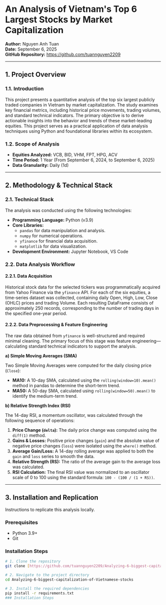 # An Analysis of Vietnam's Top 6 Largest Stocks by Market Capitalization

**Author:** Nguyen Anh Tuan  
**Date:** September 6, 2025  
**GitHub Repository:** https://github.com/tuannguyen2209

---

## 1. Project Overview

### 1.1. Introduction
This project presents a quantitative analysis of the top six largest publicly traded companies in Vietnam by market capitalization. The study examines key financial metrics, including historical price movements, trading volumes, and standard technical indicators. The primary objective is to derive actionable insights into the behavior and trends of these market-leading equities. This project serves as a practical application of data analysis techniques using Python and foundational libraries within its ecosystem.

### 1.2. Scope of Analysis
* **Equities Analyzed:** VCB, BID, VHM, FPT, HPG, ACV
* **Time Period:** 1 Year (From September 6, 2024, to September 6, 2025)
* **Data Granularity:** Daily (1d)

---

## 2. Methodology & Technical Stack

### 2.1. Technical Stack
The analysis was conducted using the following technologies:
* **Programming Language:** Python (v3.9)
* **Core Libraries:**
    * `pandas` for data manipulation and analysis.
    * `numpy` for numerical operations.
    * `yfinance` for financial data acquisition.
    * `matplotlib` for data visualization.
* **Development Environment:** Jupyter Notebook, VS Code

### 2.2. Data Analysis Workflow

#### 2.2.1. Data Acquisition
Historical stock data for the selected tickers was programmatically acquired from Yahoo Finance via the `yfinance` API. For each of the six equities, a time-series dataset was collected, containing daily Open, High, Low, Close (OHLC) prices and trading Volume. Each resulting DataFrame consists of approximately 250 records, corresponding to the number of trading days in the specified one-year period.

#### 2.2.2. Data Preprocessing & Feature Engineering
The raw data obtained from `yfinance` is well-structured and required minimal cleaning. The primary focus of this stage was feature engineering—calculating standard technical indicators to support the analysis.

**a) Simple Moving Averages (SMA)**

Two Simple Moving Averages were computed for the daily closing price (`Close`):
* **MA10:** A 10-day SMA, calculated using the `rolling(window=10).mean()` method in pandas to determine the short-term trend.
* **MA50:** A 50-day SMA, calculated using `rolling(window=50).mean()` to identify the medium-term trend.

**b) Relative Strength Index (RSI)**

The 14-day RSI, a momentum oscillator, was calculated through the following sequence of operations:
1.  **Price Change (`delta`):** The daily price change was computed using the `diff(1)` method.
2.  **Gains & Losses:** Positive price changes (`gain`) and the absolute value of negative price changes (`loss`) were isolated using the `where()` method.
3.  **Average Gain/Loss:** A 14-day rolling average was applied to both the `gain` and `loss` series to smooth the data.
4.  **Relative Strength (RS):** The ratio of the average gain to the average loss was calculated.
5.  **RSI Calculation:** The final RSI value was normalized to an oscillator scale of 0 to 100 using the standard formula: `100 - (100 / (1 + RS))`.

---

## 3. Installation and Replication

Instructions to replicate this analysis locally.

### Prerequisites
* Python 3.9+
* Git

### Installation Steps

```bash
# 1. Clone the repository
git clone [https://github.com/tuannguyen2209/Analyzing-6-biggest-capitalization-of-Vietnamese-stocks.git](https://github.com/tuannguyen2209/Analyzing-6-biggest-capitalization-of-Vietnamese-stocks.git)

# 2. Navigate to the project directory
cd Analyzing-6-biggest-capitalization-of-Vietnamese-stocks

# 3. Install the required dependencies
pip install -r requirements.txt
### Installation Steps
